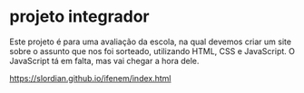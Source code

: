 # projeto integrador
Este projeto é para uma avaliação da escola, na qual devemos criar um site sobre o assunto que nos foi sorteado, utilizando HTML, CSS e JavaScript. O JavaScript tá em falta, mas vai chegar a hora dele.

https://slordian.github.io/ifenem/index.html
